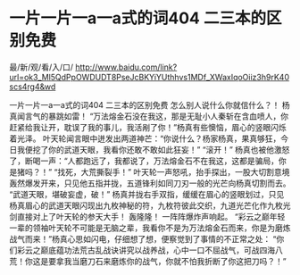 # 一片一片一a一a式的词404 二三本的区别免费

最/新/观/看/入/口/ http://www.baidu.com/link?url=ok3_Ml5QdPpOWDUDT8PseJcBKYiYUthhvs1MDf_XWaxIqoOiiz3h9rK40scs4rg4&wd

一片一片一a一a式的词404 二三本的区别免费
 怎么别人说什么你就信什么？！
    杨真闻言气的暴跳如雷！
    “万法熔金石没在我这，那是无耻小人秦斩在含血喷人，你赶紧给我让开，耽误了我的事儿，我活剐了你！”杨真有些懊恼，眉心的竖眼闪烁着光泽。
    叶天轮闻言眼中迸发出两道神芒：“你说什么？杨家杨真，果真够狂，今日我便挖了你的武道天眼，我看你还敢不敢如此狂妄！”
    “滚开！”
    杨真也被他激怒了，断喝一声：“人都跑远了，我都说了，万法熔金石不在我这，这都是骗局，你是猪吗？！”
    “找死，大荒撕裂手！”
    叶天轮一声怒吼，抬手探出，一股大切割意境轰然爆发开来，只见他五指并拢，五道锋利如同刀刃一般的光芒向杨真切割而去。
    “武道天眼，堪破妄虚，破！”
    杨真并拢右手双指，缓缓在眉心的竖眼划过，只见杨真眉心的武道天眼闪现出九枚神秘的符，九枚符彼此交织，九道光芒化作九枚光剑直接对上了叶天轮的参天大手！
    轰隆隆！
    一阵阵爆炸声响起。
    “彩云之巅年轻一辈的领袖叶天轮不可能是无脑之辈，我看你不是为万法熔金石而来，你是为磨炼战气而来！”杨真心思如闪电，仔细想了想，便察觉到了事情的不正常之处：
    “你们彩云之巅底蕴功法荒古乱战诀讲究以战养战，心中一口不屈战气，可战四海八荒！你这是要拿我当磨刀石来磨炼你的战气，你就不怕我折断了你这把刀吗？！”
